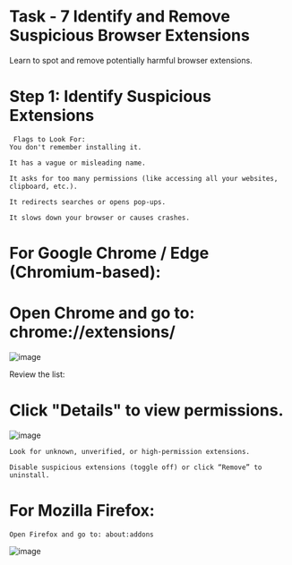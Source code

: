 # Task - 7 Identify and Remove Suspicious Browser Extensions
Learn to spot and remove potentially harmful browser extensions.

# Step 1: Identify Suspicious Extensions
```
 Flags to Look For:
You don't remember installing it.

It has a vague or misleading name.

It asks for too many permissions (like accessing all your websites, clipboard, etc.).

It redirects searches or opens pop-ups.

It slows down your browser or causes crashes.
```
For Google Chrome / Edge (Chromium-based):
====

# Open Chrome and go to: chrome://extensions/

![image](https://github.com/user-attachments/assets/051a1ecf-b6ea-4642-8c31-39daf63ca2c2)

Review the list:

# Click "Details" to view permissions.

![image](https://github.com/user-attachments/assets/f882790b-18b9-439b-97a6-6c65b862770c)

```
Look for unknown, unverified, or high-permission extensions.

Disable suspicious extensions (toggle off) or click “Remove” to uninstall.
````

For Mozilla Firefox:
===

    Open Firefox and go to: about:addons

![image](https://github.com/user-attachments/assets/832052ca-282e-481a-947f-fa2e16269c52)

